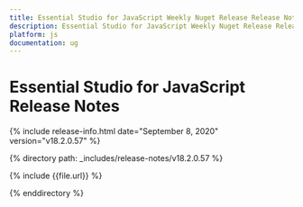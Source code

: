 ```yaml
---
title: Essential Studio for JavaScript Weekly Nuget Release Release Notes  
description: Essential Studio for JavaScript Weekly Nuget Release Release Notes  
platform: js
documentation: ug
---
```


# Essential Studio for JavaScript  Release Notes  

{% include release-info.html date="September 8, 2020"  version="v18.2.0.57" %} 


{% directory path: _includes/release-notes/v18.2.0.57 %}

{% include {{file.url}} %}

{% enddirectory %}